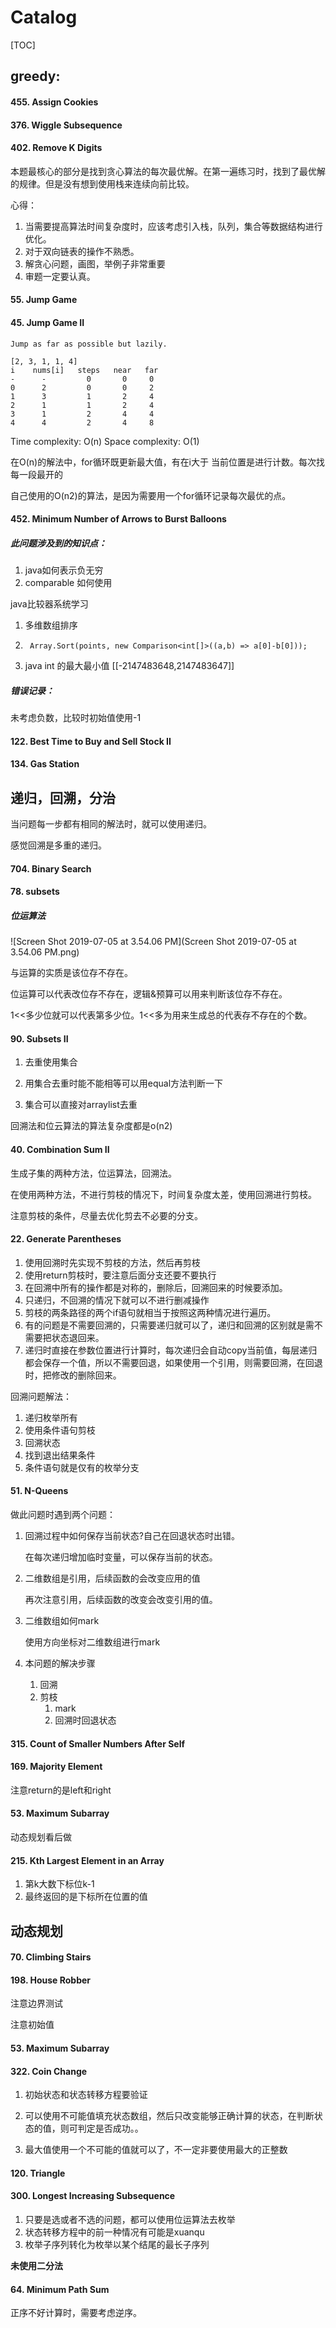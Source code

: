 # Catalog

[TOC]



## greedy:

#### 455. Assign Cookies

#### 376. Wiggle Subsequence

#### 402. Remove K Digits 

本题最核心的部分是找到贪心算法的每次最优解。在第一遍练习时，找到了最优解的规律。但是没有想到使用栈来连续向前比较。

心得：

1. 当需要提高算法时间复杂度时，应该考虑引入栈，队列，集合等数据结构进行优化。
2. 对于双向链表的操作不熟悉。
3. 解贪心问题，画图，举例子非常重要
4. 审题一定要认真。

#### 55. Jump Game

#### 45. Jump Game II

```
Jump as far as possible but lazily.

[2, 3, 1, 1, 4]
i    nums[i]   steps   near   far
-      -         0       0     0
0      2         0       0     2
1      3         1       2     4
2      1         1       2     4
3      1         2       4     4
4      4         2       4     8
```

Time complexity: O(n)
Space complexity: O(1)

在O(n)的解法中，for循环既更新最大值，有在i大于 当前位置是进行计数。每次找每一段最开的

自己使用的O(n2)的算法，是因为需要用一个for循环记录每次最优的点。

#### 452. Minimum Number of Arrows to Burst Balloons

##### 此问题涉及到的知识点：

1. java如何表示负无穷
2. comparable 如何使用

java比较器系统学习

1. 多维数组排序

2. ```
   	Array.Sort(points, new Comparison<int[]>((a,b) => a[0]-b[0]));
   ```

3. java int 的最大最小值 [[-2147483648,2147483647]]

##### 错误记录：

未考虑负数，比较时初始值使用-1

#### 122. Best Time to Buy and Sell Stock II

#### 134. Gas Station

## 递归，回溯，分治

当问题每一步都有相同的解法时，就可以使用递归。

感觉回溯是多重的递归。

#### 704. Binary Search

#### 78. subsets

##### 位运算法
![Screen Shot 2019-07-05 at 3.54.06 PM](Screen Shot 2019-07-05 at 3.54.06 PM.png)

与运算的实质是该位存不存在。

位运算可以代表改位存不存在，逻辑&预算可以用来判断该位存不存在。

1<<多少位就可以代表第多少位。1<<多为用来生成总的代表存不存在的个数。

#### 90. Subsets II

1. 去重使用集合

2. 用集合去重时能不能相等可以用equal方法判断一下

3. 集合可以直接对arraylist去重

   

回溯法和位云算法的算法复杂度都是o(n2)

#### 40. Combination Sum II

生成子集的两种方法，位运算法，回溯法。

在使用两种方法，不进行剪枝的情况下，时间复杂度太差，使用回溯进行剪枝。

注意剪枝的条件，尽量去优化剪去不必要的分支。



#### 22. Generate Parentheses

1. 使用回溯时先实现不剪枝的方法，然后再剪枝
2. 使用return剪枝时，要注意后面分支还要不要执行
3. 在回溯中所有的操作都是对称的，删除后，回溯回来的时候要添加。
4. 只递归，不回溯的情况下就可以不进行删减操作
5. 剪枝的两条路径的两个if语句就相当于按照这两种情况进行遍历。
6. 有的问题是不需要回溯的，只需要递归就可以了，递归和回溯的区别就是需不需要把状态退回来。
7. 递归时直接在参数位置进行计算时，每次递归会自动copy当前值，每层递归都会保存一个值，所以不需要回退，如果使用一个引用，则需要回溯，在回退时，把修改的删除回来。

回溯问题解法：

1. 递归枚举所有
2. 使用条件语句剪枝
3. 回溯状态
4. 找到退出结果条件
5. 条件语句就是仅有的枚举分支



#### 51. N-Queens

做此问题时遇到两个问题：

1. 回溯过程中如何保存当前状态?自己在回退状态时出错。

   在每次递归增加临时变量，可以保存当前的状态。

2. 二维数组是引用，后续函数的会改变应用的值

   再次注意引用，后续函数的改变会改变引用的值。

3. 二维数组如何mark

   使用方向坐标对二维数组进行mark

4. 本问题的解决步骤

   1. 回溯
   2. 剪枝
      1. mark
      2. 回溯时回退状态



#### 315. Count of Smaller Numbers After Self

#### 169. Majority Element

注意return的是left和right

#### 53. Maximum Subarray

动态规划看后做

#### 215. Kth Largest Element in an Array

1. 第k大数下标位k-1
2. 最终返回的是下标所在位置的值



##    动态规划

#### 70. Climbing Stairs



#### 198. House Robber

注意边界测试

注意初始值

#### 53. Maximum Subarray



#### 322. Coin Change



1. 初始状态和状态转移方程要验证
2. 可以使用不可能值填充状态数组，然后只改变能够正确计算的状态，在判断状态的值，则可判定是否成功。。

3. 最大值使用一个不可能的值就可以了，不一定非要使用最大的正整数

#### 120. Triangle

#### 300. Longest Increasing Subsequence

1. 只要是选或者不选的问题，都可以使用位运算法去枚举
2. 状态转移方程中的前一种情况有可能是xuanqu
3. 枚举子序列转化为枚举以某个结尾的最长子序列

**未使用二分法**



#### 64. Minimum Path Sum

正序不好计算时，需要考虑逆序。